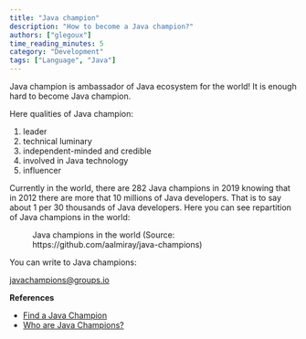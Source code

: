 ```yaml
---
title: "Java champion"
description: "How to become a Java champion?"
authors: ["glegoux"]
time_reading_minutes: 5
category: "Development"
tags: ["Language", "Java"]
---
```


Java champion is ambassador of Java ecosystem for the world! It is enough hard to become Java champion. 

Here qualities of Java champion: 

1. leader
2. technical luminary
3. independent-minded and credible
4. involved in Java technology
5. influencer

Currently in the world, there are 282 Java champions in 2019 knowing that in 2012 there are more that 10 millions of Java developers. That is to say about 1 per 30 thousands of Java developers. Here you can see repartition of Java champions in the world:

<figure>
    <div id="java-champions"></div>
    <figcaption>Java champions in the world (Source: https://github.com/aalmiray/java-champions)</figcaption>
</figure>

You can write to Java champions:

[javachampions@groups.io](mailto://javachampions@groups.io )

**References**

* [Find a Java Champion](https://apex.oracle.com/champions)
* [Who are Java Champions?](https://developer.oracle.com/javachampions)


<script type="text/javascript" src="https://www.gstatic.com/charts/loader.js"></script>

<script type="text/javascript">
jQuery(document).ready(function () {
    google.charts.load('current', {
        'packages':['geochart'],
        // Note: you will need to get a mapsApiKey for your project.
        // See: https://developers.google.com/chart/interactive/docs/basic_load_libs#load-settings
        'mapsApiKey': 'AIzaSyD-9tSrke72PouQMnMX-a7eZSW0jkFMBWY'
    });
    google.charts.setOnLoadCallback(drawRegionsMap);
    
    function drawRegionsMap() {
        var data = google.visualization.arrayToDataTable([
            ['Country', 'Number'],
            ['Armenia',1],
            ['Australia',1],
            ['Australia/USA',1],
            ['Austria',3],
            ['Belgium',5],
            ['Brazil',14],
            ['Bulgaria',2],
            ['Canada',4],
            ['China',2],
            ['Colombia',2],
            ['Denmark',2],
            ['Ecuador',1],
            ['Egypt',2],
            ['Estonia',2],
            ['France',12],
            ['Germany',25],
            ['Germany/Switzerland',1],
            ['Greece',3],
            ['Guatemala',2],
            ['Hungary',2],
            ['India',3],
            ['Indonesia',1],
            ['Ireland',1],
            ['Italy',7],
            ['Japan',5],
            ['Malaysia',1],
            ['Mexico',2],
            ['Mexico/Switzerland',2],
            ['Morocco',1],
            ['New Zealand',1],
            ['Norway',4],
            ['Perú',1],
            ['Poland',4],
            ['Portugal',1],
            ['Romania',2],
            ['Russia',4],
            ['Scotland',2],
            ['Serbia',1],
            ['Slovenia',1],
            ['South Africa',1],
            ['South Korea',1],
            ['Spain',4],
            ['Sweden',5],
            ['Switzerland',3],
            ['Netherlands',8],
            ['Turkey',5],
            ['United States',77],
            ['USA/Germany',1],
            ['United Kingdom',23]
        ]);
    
        var options = {
            colorAxis: {colors: ['#e6f7ff', '#00334d']},
            width: $('#content').width(), // responsive
            legend: false
        };
        
        var chart = new google.visualization.GeoChart(document.getElementById('java-champions'));
        
         chart.draw(data, options);
    }
    
    // responsive
    var width = $(window).width();
    $(window).resize(function(){
        if ($(this).width() != width) {
            width = $(this).width();
            drawRegionsMap();
        }
    });
});
</script>
